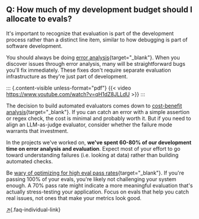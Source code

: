 ## Q: How much of my development budget should I allocate to evals?

It's important to recognize that evaluation is part of the development process rather than a distinct line item, similar to how debugging is part of software development.

You should always be doing [error analysis](https://www.youtube.com/watch?v=qH1dZ8JLLdU){target="_blank"}. When you discover issues through error analysis, many will be straightforward bugs you'll fix immediately. These fixes don't require separate evaluation infrastructure as they're just part of development.

::: {.content-visible unless-format="pdf"}
{{< video https://www.youtube.com/watch?v=qH1dZ8JLLdU >}}
:::

The decision to build automated evaluators comes down to [cost-benefit analysis](#q-should-i-build-automated-evaluators-for-every-failure-mode-i-find){target="_blank"}. If you can catch an error with a simple assertion or regex check, the cost is minimal and probably worth it. But if you need to align an LLM-as-judge evaluator, consider whether the failure mode warrants that investment.

In the projects we've worked on, **we've spent 60-80% of our development time on error analysis and evaluation**. Expect most of your effort to go toward understanding failures (i.e. looking at data) rather than building automated checks.

Be [wary of optimizing for high eval pass rates](https://ai-execs.com/2_intro.html#a-case-study-in-misleading-ai-advice){target="_blank"}. If you're passing 100% of your evals, you're likely not challenging your system enough. A 70% pass rate might indicate a more meaningful evaluation that's actually stress-testing your application. Focus on evals that help you catch real issues, not ones that make your metrics look good.

[↗](/blog/posts/evals-faq/how-much-of-my-development-budget-should-i-allocate-to-evals.html){.faq-individual-link}